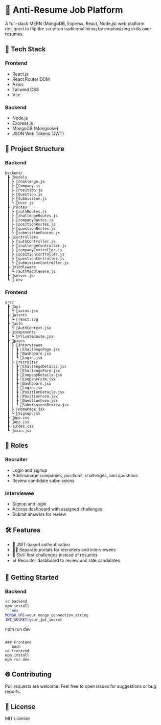 # 🧠 Anti-Resume Job Platform

A full-stack MERN (MongoDB, Express, React, Node.js) web platform designed to flip the script on traditional hiring by emphasizing skills over resumes.

## 🔧 Tech Stack

### Frontend
- React.js
- React Router DOM
- Axios
- Tailwind CSS
- Vite

### Backend
- Node.js
- Express.js
- MongoDB (Mongoose)
- JSON Web Tokens (JWT)

## 📁 Project Structure

### Backend
```
backend/
 ┣ 📂models
 ┃ ┣ 📜Challenge.js
 ┃ ┣ 📜Company.js
 ┃ ┣ 📜Position.js
 ┃ ┣ 📜Question.js
 ┃ ┣ 📜Submission.js
 ┃ ┗ 📜User.js
 ┣ 📂routes
 ┃ ┣ 📜authRoutes.js
 ┃ ┣ 📜challengeRoutes.js
 ┃ ┣ 📜companyRoutes.js
 ┃ ┣ 📜positionRoutes.js
 ┃ ┣ 📜questionRoutes.js
 ┃ ┗ 📜submissionRoutes.js
 ┣ 📂controllers
 ┃ ┣ 📜authController.js
 ┃ ┣ 📜challengeController.js
 ┃ ┣ 📜companyController.js
 ┃ ┣ 📜positionController.js
 ┃ ┣ 📜questionController.js
 ┃ ┗ 📜submissionController.js
 ┣ 📂middleware
 ┃ ┗ 📜authMiddleware.js
 ┣ 📜server.js
 ┗ 📜.env
```

### Frontend
```
src/
 ┣ 📂api
 ┃ ┗ 📜axios.jsx
 ┣ 📂assets
 ┃ ┗ 📜react.svg
 ┣ 📂auth
 ┃ ┗ 📜AuthContext.jsx
 ┣ 📂components
 ┃ ┗ 📜PrivateRoute.jsx
 ┣ 📂pages
 ┃ ┣ 📂interviewee
 ┃ ┃ ┣ 📜ChallengePage.jsx
 ┃ ┃ ┣ 📜Dashboard.jsx
 ┃ ┃ ┗ 📜Login.jsx
 ┃ ┣ 📂recruiter
 ┃ ┃ ┣ 📜ChallengeDetails.jsx
 ┃ ┃ ┣ 📜ChallengeForm.jsx
 ┃ ┃ ┣ 📜CompanyDetails.jsx
 ┃ ┃ ┣ 📜CompanyForm.jsx
 ┃ ┃ ┣ 📜Dashboard.jsx
 ┃ ┃ ┣ 📜Login.jsx
 ┃ ┃ ┣ 📜PositionDetails.jsx
 ┃ ┃ ┣ 📜PositionForm.jsx
 ┃ ┃ ┣ 📜QuestionForm.jsx
 ┃ ┃ ┗ 📜SubmissionsReview.jsx
 ┃ ┣ 📜HomePage.jsx
 ┃ ┗ 📜Signup.jsx
 ┣ 📜App.css
 ┣ 📜App.jsx
 ┣ 📜index.css
 ┗ 📜main.jsx
```

## 👥 Roles

### Recruiter
- Login and signup
- Add/manage companies, positions, challenges, and questions
- Review candidate submissions

### Interviewee
- Signup and login
- Access dashboard with assigned challenges
- Submit answers for review

## 🛠 Features
- 🔐 JWT-based authentication
- 👨‍💼 Separate portals for recruiters and interviewees
- 📄 Skill-first challenges instead of resumes
- 📊 Recruiter dashboard to review and rate candidates

## 🚀 Getting Started

### Backend
```bash
cd backend
npm install
```env
MONGO_URI=your_mongo_connection_string
JWT_SECRET=your_jwt_secret
```
npm run dev
```

### Frontend
```bash
cd frontend
npm install
npm run dev
```

## 🌐 Contributing
Pull requests are welcome! Feel free to open issues for suggestions or bug reports.

## 📄 License
MIT License

